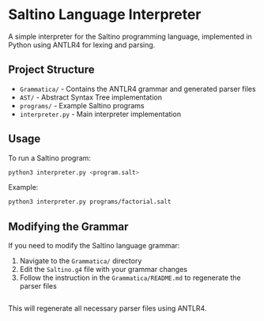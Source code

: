 # Saltino Language Interpreter

A simple interpreter for the Saltino programming language, implemented in Python using ANTLR4 for lexing and parsing.

## Project Structure

- `Grammatica/` - Contains the ANTLR4 grammar and generated parser files
- `AST/` - Abstract Syntax Tree implementation
- `programs/` - Example Saltino programs
- `interpreter.py` - Main interpreter implementation

## Usage

To run a Saltino program:

```bash
python3 interpreter.py <program.salt>
```

Example:
```bash
python3 interpreter.py programs/factorial.salt
```

## Modifying the Grammar

If you need to modify the Saltino language grammar:

1. Navigate to the `Grammatica/` directory
2. Edit the `Saltino.g4` file with your grammar changes
3. Follow the instruction in the `Grammatica/README.md` to regenerate the parser files
   ```

This will regenerate all necessary parser files using ANTLR4.